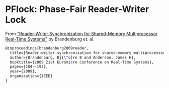 # PFlock: Phase-Fair Reader-Writer Lock

From ["Reader-Writer Synchronization for Shared-Memory Multiprocessor Real-Time
Systems"][paper] by Brandenburg et. al.

```latex
@inproceedings{brandenburg2009reader,
  title={Reader-writer synchronization for shared-memory multiprocessor real-time systems},
  author={Brandenburg, Bj{\"o}rn B and Anderson, James H},
  booktitle={2009 21st Euromicro Conference on Real-Time Systems},
  pages={184--193},
  year={2009},
  organization={IEEE}
}
```

[paper]: https://www.cs.unc.edu/~anderson/papers/ecrts09b.pdf